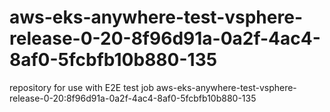 # aws-eks-anywhere-test-vsphere-release-0-20-8f96d91a-0a2f-4ac4-8af0-5fcbfb10b880-135
repository for use with E2E test job aws-eks-anywhere-test-vsphere-release-0-20:8f96d91a-0a2f-4ac4-8af0-5fcbfb10b880-135
